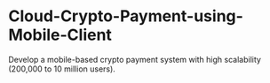 # Cloud-Crypto-Payment-using-Mobile-Client
Develop a mobile-based crypto payment system with high scalability (200,000 to 10 million users).
